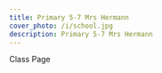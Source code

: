 ```yaml
---
title: Primary 5-7 Mrs Hermann
cover_photo: /i/school.jpg
description: Primary 5-7 Mrs Hermann
---
```

Class Page